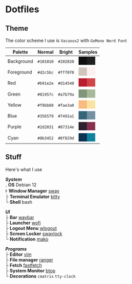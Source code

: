 # Dotfiles

## Theme
The color scheme I use is `Vacuous2` with `GoMono Nerd Font`

|  Palette    |  Normal   |  Bright   |  Samples                                                                        |
| ------------| --------- | ----------| --------------------------------------------------------------------------------|
| Background  | `#101010` | `#202020` | ![bg](./.color-samples/101010.jpg)![bg-alt](./.color-samples/202020.jpg)        |
| Foreground  | `#d2c5bc` | `#fff0f0` | ![fg](./.color-samples/d2c5bc.jpg)![fg-alt](./.color-samples/fff0f0.jpg)        |
| Red         | `#b91e2e` | `#d14548` | ![red](./.color-samples/b91e2e.jpg)![red-br](./.color-samples/d14548.jpg)       |
| Green       | `#81957c` | `#a7b79a` | ![green](./.color-samples/81957c.jpg)![green-br](./.color-samples/a7b79a.jpg)   |
| Yellow      | `#f9bb80` | `#fae3a0` | ![yellow](./.color-samples/f9bb80.jpg)![yellow-br](./.color-samples/fae3a0.jpg) |
| Blue        | `#356579` | `#7491a1` | ![blue](./.color-samples/356579.jpg)![blue-br](./.color-samples/7491a1.jpg)     |
| Purple      | `#2d2031` | `#87314e` | ![purple](./.color-samples/2d2031.jpg)![purple-br](./.color-samples/87314e.jpg) |
| Cyan        | `#0b3452` | `#0f829d` | ![cyan](./.color-samples/0b3452.jpg)![cyan-br](./.color-samples/0f829d.jpg)     |

## Stuff
Here's what I use

***System*** \
**؍** **OS** Debian 12 \
Ͱ **Window Manager** [sway](https://github.com/swaywm/sway) \
├ **Terminal Emulator** [kitty](https://github.com/kovidgoyal/kitty) \
└ **Shell** bash


***UI*** \
├ **Bar** [waybar](https://github.com/Alexays/Waybar) \
├ **Launcher** [wofi](https://hg.sr.ht/~scoopta/wofi) \
├ **Logout Menu** [wlogout](https://github.com/ArtsyMacaw/wlogout) \
├ **Screen Locker** [swaylock](https://github.com/swaywm/swaylock) \
└ **Notification** [mako](https://github.com/emersion/mako)

***Programs*** \
├ **Editor** [vim](https://github.com/vim/vim) \
├ **File manager** [ranger](https://github.com/ranger/ranger) \
├ **Fetch** [fastfetch](https://github.com/fastfetch-cli/fastfetch) \
├ **System Monitor** [btop](https://github.com/aristocratos/btop) \
└ **Decorations** `cmatrix` `tty-clock`
